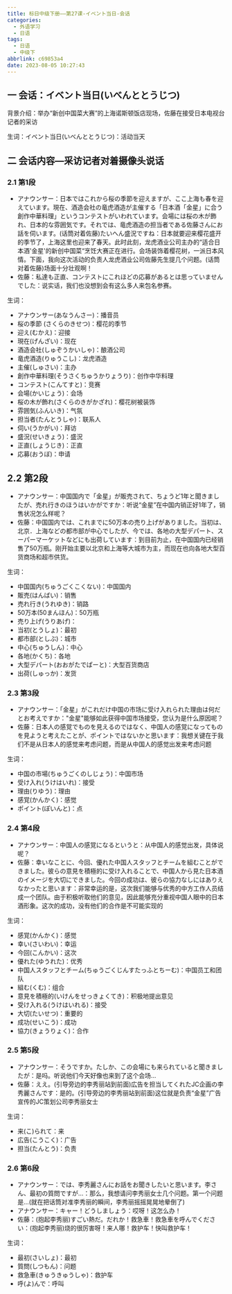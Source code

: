 ```yaml
---
title: 标日中级下册——第27课-イベント当日-会话
categories:
  - 外语学习
  - 日语
tags:
  - 日语
  - 中级下
abbrlink: c69853a4
date: 2023-08-05 10:27:43
---
```

## 一 会话：イベント当日(いべんととうじつ)

背景介绍：举办“新创中国菜大赛”的上海诺斯顿饭店现场，佐藤在接受日本电视台记者的采访

生词：イベント当日(いべんととうじつ)：活动当天

<!--more-->

## 二 会话内容—采访记者对着摄像头说话

### 2.1 第1段

* アナウンサー：日本ではこれから桜の季節を迎えますが、ここ上海も春を迎えています。現在、酒造会社の竜虎酒造が主催する「日本酒「金星」に合う創作中華料理」というコンテストがいわれています。会場には桜の木が飾れ、日本的な雰囲気です。それでは、竜虎酒造の担当者である佐藤さんにお話を伺います。(话筒对着佐藤)たいへん盛況ですね：日本就要迎来樱花盛开的季节了，上海这里也迎来了春天。此时此刻，龙虎酒业公司主办的“适合日本酒'金星'的新创中国菜“烹饪大赛正在进行。会场装饰着樱花树，一派日本风情。下面，我向这次活动的负责人龙虎酒业公司佐藤先生提几个问题。(话筒对着佐藤)场面十分壮观啊！
* 佐藤：私達も正直、コンテストにこれほどの応募があるとは思っていませんでした：说实话，我们也没想到会有这么多人来包名参赛。

生词：

* アナウンサー(あなうんさー)：播音员
* 桜の季節 (さくらのきせつ)：樱花的季节
* 迎え(むかえ)：迎接
* 現在(げんざい)：现在
* 酒造会社(しゅぞうかいしゃ)：酿酒公司
* 竜虎酒造(りゅうこし)：龙虎酒造
* 主催(しゅさい)：主办
* 創作中華料理(そうさくちゅうかりょうり)：创作中华料理
* コンテスト(こんてすと)：竞赛
* 会場(かいじょう)：会场
* 桜の木が飾れ(さくらのきがかざれ)：樱花树被装饰
* 雰囲気(ふんいき)：气氛
* 担当者(たんとうしゃ)：联系人
* 伺い(うかがい)：拜访
* 盛況(せいきょう)：盛況
* 正直(しょうじき)：正直
* 応募(おうぼ)：申请

## 2.2 第2段

* アナウンサー：中国国内で「金星」が販売されて、ちょうど1年と聞きましたが、売れ行きのほうはいかがですか：听说“金星”在中国内销正好1年了，销售状况怎么样呢？
* 佐藤：中国国内では、これまでに50万本の売り上げがありました。当初は、北京．上海などの都市部が中心でしたが、今では、各地の大型デパート、スーパーマーケットなどにも出荷しています：到目前为止，在中国国内已经销售了50万瓶。刚开始主要以北京和上海等大城市为主，而现在也向各地大型百货商场和超市供货。

生词：

* 中国国内(ちゅうごくこくない)：中国国内
* 販売(はんばい)：销售
* 売れ行き(うれゆき)：销路
* 50万本(50まんほん)：50万瓶
* 売り上げ(うりあげ)：
* 当初(とうしょ)：最初
* 都市部(としぶ)：城市
* 中心(ちゅうしん)：中心
* 各地(かくち)：各地
* 大型デパート(おおがたでぱーと)：大型百货商店
* 出荷(しゅっか)：发货

### 2.3 第3段

* アナウンサー：「金星」がこれだけ中国の市场に受け入れられた理由は何だとお考えですか："金星"能够如此获得中国市场接受，您认为是什么原因呢？
* 佐藤：日本人の感覚でものを見えるのではなく、中国人の感覚になってものを見ようと考えたことが、ポイントではないかと思います：我想关键在于我们不是从日本人的感觉来考虑问题，而是从中国人的感觉出发来考虑问题

生词：

* 中国の市場(ちゅうごくのしじょう)：中国市场
* 受け入れ(うけはいれ)：接受
* 理由(りゆう)：理由
* 感覚(かんかく)：感觉
* ポイント(ぽいんと)：点

### 2.4 第4段

* アナウンサー：中国人の感覚になるというと：从中国人的感觉出发，具体说呢？
* 佐藤：幸いなことに、今回、優れた中国人スタッフとチームを組むことができました。彼らの意見を積極的に受け入れることで、中国人から見た日本酒のイメージを大切にできました。今回の成功は、彼らの協力なしにはありえなかったと思います：非常幸运的是，这次我们能够与优秀的中方工作人员结成一个团队。由于积极听取他们的意见，因此能够充分重视中国人眼中的日本酒形象。这次的成功，没有他们的合作是不可能实现的

生词：

* 感覚(かんかく)：感觉
* 幸い(さいわい)：幸运
* 今回(こんかい)：这次
* 優れた(ゆうれた)：优秀
* 中国人スタッフとチーム(ちゅうごくじんすたっふとちーむ)：中国员工和团队
* 組む(くむ)：组合
* 意見を積極的(いけんをせっきょくてき)：积极地提出意见
* 受け入れる(うけはいれる)：接受
* 大切(たいせつ)：重要的
* 成功(せいこう)：成功
* 協力(きょうりょく)：合作

### 2.5 第5段

* アナウンサー：そうですか。たしか、この会場にも来られていると聞きましたが：是吗。听说他们今天好像也来到了这个会场...
* 佐藤：ええ。(引导旁边的李秀丽站到前面)広告を担当してくれたJC企画の李秀麗さんです：是的。(引导旁边的李秀丽站到前面)这位就是负责“金星”广告宣传的JC策划公司李秀丽女士

生词：

* 来(こ)られて：来
* 広告(こうこく)：广告
* 担当(たんとう)：负责

### 2.6 第6段

* アナウンサー：では、李秀麗さんにお話をお聞きしたいと思います。李さん、最初の質問ですが…：那么，我想请问李秀丽女士几个问题。第一个问题是...(就在把话筒对准李秀丽的瞬间，李秀丽摇摇晃晃地晕倒了)
* アナウンサー：キャー！どうしましょう：哎呀！这怎么办！
* 佐藤：(抱起李秀丽)すごい熱だ。だれか！救急車！救急車を呼んでください：(抱起李秀丽)烧的很厉害呀！来人哪！救护车！快叫救护车！

生词：

* 最初(さいしょ)：最初
* 質問(しつもん)：问题
* 救急車(きゅうきゅうしゃ)：救护车
* 呼(よ)んで：呼叫